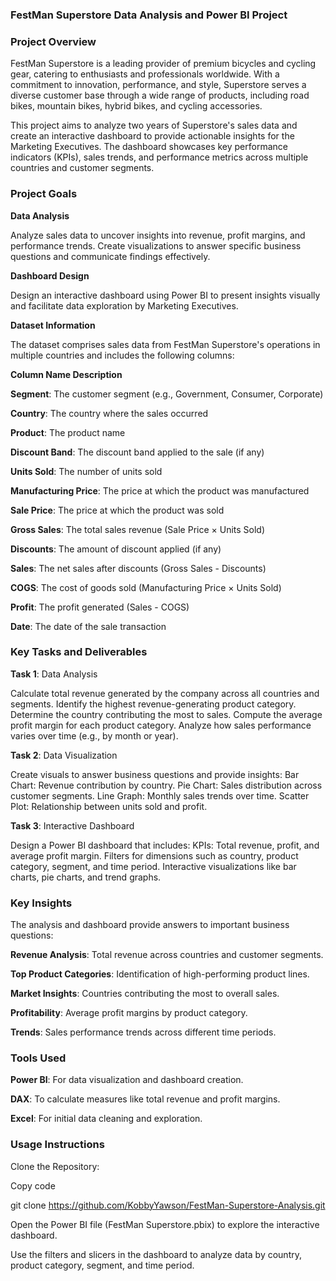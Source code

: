### FestMan Superstore Data Analysis and Power BI Project

### Project Overview
FestMan Superstore is a leading provider of premium bicycles and cycling gear, catering to enthusiasts and professionals worldwide. With a commitment to innovation, performance, and style, Superstore serves a diverse customer base through a wide range of products, including road bikes, mountain bikes, hybrid bikes, and cycling accessories.

This project aims to analyze two years of Superstore's sales data and create an interactive dashboard to provide actionable insights for the Marketing Executives. The dashboard showcases key performance indicators (KPIs), sales trends, and performance metrics across multiple countries and customer segments.

### Project Goals
**Data Analysis**

Analyze sales data to uncover insights into revenue, profit margins, and performance trends.
Create visualizations to answer specific business questions and communicate findings effectively.


**Dashboard Design**

Design an interactive dashboard using Power BI to present insights visually and facilitate data exploration by Marketing Executives.


**Dataset Information**

The dataset comprises sales data from FestMan Superstore's operations in multiple countries and includes the following columns:

**Column Name	Description**

**Segment**: The customer segment (e.g., Government, Consumer, Corporate)

**Country**: The country where the sales occurred

**Product**: The product name

**Discount Band**: The discount band applied to the sale (if any)

**Units Sold**: The number of units sold

**Manufacturing Price**: The price at which the product was manufactured

**Sale Price**:	The price at which the product was sold

**Gross Sales**: The total sales revenue (Sale Price × Units Sold)

**Discounts**: The amount of discount applied (if any)

**Sales**: The net sales after discounts (Gross Sales - Discounts)

**COGS**: The cost of goods sold (Manufacturing Price × Units Sold)

**Profit**:	The profit generated (Sales - COGS)

**Date**: The date of the sale transaction

### Key Tasks and Deliverables
**Task 1**: Data Analysis

Calculate total revenue generated by the company across all countries and segments.
Identify the highest revenue-generating product category.
Determine the country contributing the most to sales.
Compute the average profit margin for each product category.
Analyze how sales performance varies over time (e.g., by month or year).

**Task 2**: Data Visualization

Create visuals to answer business questions and provide insights:
Bar Chart: Revenue contribution by country.
Pie Chart: Sales distribution across customer segments.
Line Graph: Monthly sales trends over time.
Scatter Plot: Relationship between units sold and profit.

**Task 3**: Interactive Dashboard

Design a Power BI dashboard that includes:
KPIs: Total revenue, profit, and average profit margin.
Filters for dimensions such as country, product category, segment, and time period.
Interactive visualizations like bar charts, pie charts, and trend graphs.

### Key Insights
The analysis and dashboard provide answers to important business questions:

**Revenue Analysis**: Total revenue across countries and customer segments.

**Top Product Categories**: Identification of high-performing product lines.

**Market Insights**: Countries contributing the most to overall sales.

**Profitability**: Average profit margins by product category.

**Trends**: Sales performance trends across different time periods.

### Tools Used
**Power BI**: For data visualization and dashboard creation.

**DAX**: To calculate measures like total revenue and profit margins.

**Excel**: For initial data cleaning and exploration.

### Usage Instructions
Clone the Repository:

Copy code

git clone https://github.com/KobbyYawson/FestMan-Superstore-Analysis.git

Open the Power BI file (FestMan Superstore.pbix) to explore the interactive dashboard.

Use the filters and slicers in the dashboard to analyze data by country, product category, segment, and time period.
